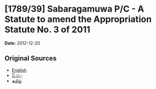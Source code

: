# [1789/39] Sabaragamuwa P/C - A Statute to amend the Appropriation Statute No. 3 of 2011

**Date:** 2012-12-20

## Original Sources

- [English](https://documents.gov.lk/view/extra-gazettes/2012/12/1789-39_E.pdf)
- [සිංහල](https://documents.gov.lk/view/extra-gazettes/2012/12/1789-39_S.pdf)
- [தமிழ்](https://documents.gov.lk/view/extra-gazettes/2012/12/1789-39_T.pdf)
